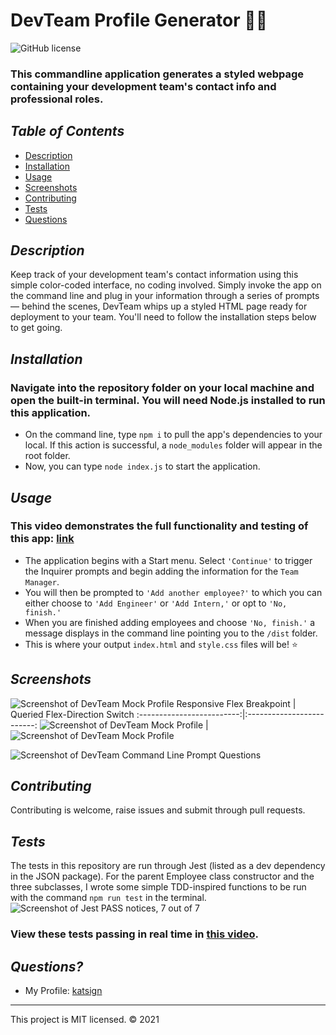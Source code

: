 # DevTeam Profile Generator :email::woman:
![GitHub license](https://img.shields.io/badge/License-MIT-orange)

### This commandline application generates a styled webpage containing your development team's contact info and professional roles.

## *Table of Contents*

- [Description](#description)
- [Installation](#installation)
- [Usage](#usage)
- [Screenshots](#screenshots)
- [Contributing](#contributing)
- [Tests](#tests)
- [Questions](#questions)

## *Description*
Keep track of your development team's contact information using this simple color-coded interface, no coding involved. Simply invoke the app on the command line and plug in your information through a series of prompts — behind the scenes, DevTeam whips up a styled HTML page ready for deployment to your team. You'll need to follow the installation steps below to get going.

## *Installation*
### Navigate into the repository folder on your local machine and open the built-in terminal. You will need Node.js installed to run this application.
- On the command line, type `npm i` to pull the app's dependencies to your local. If this action is successful, a `node_modules` folder will appear in the root folder.
- Now, you can type `node index.js` to start the application.


## *Usage*
### This video demonstrates the full functionality and testing of this app: [link](path)
- The application begins with a Start menu. Select `'Continue'` to trigger the Inquirer prompts and begin adding the information for the `Team Manager`.
- You will then be prompted to `'Add another employee?'` to which you can either choose to `'Add Engineer'` or `'Add Intern,'` or opt to `'No, finish.'`
- When you are finished adding employees and choose `'No, finish.'` a message displays in the command line pointing you to the `/dist` folder.
- This is where your output `index.html` and `style.css` files will be! :star:

## *Screenshots*
![Screenshot of DevTeam Mock Profile](./screenshots/ss1.png)
Responsive Flex Breakpoint            |  Queried Flex-Direction Switch
:-------------------------:|:-------------------------:
![Screenshot of DevTeam Mock Profile](./screenshots/ss3.png)  |  ![Screenshot of DevTeam Mock Profile](./screenshots/ss4.png)

![Screenshot of DevTeam Command Line Prompt Questions](./screenshots/ss2.png)

## *Contributing*
Contributing is welcome, raise issues and submit through pull requests.

## *Tests*
The tests in this repository are run through Jest (listed as a dev dependency in the JSON package). For the parent Employee class constructor and the three subclasses, I wrote some simple TDD-inspired functions to be run with the command `npm run test` in the terminal.
![Screenshot of Jest PASS notices, 7 out of 7](/screenshots/jest.PNG)
### View these tests passing in real time in [this video](path).

## *Questions?*
- My Profile: [katsign](https://github.com/katsign)

---
This project is MIT licensed. &copy; 2021